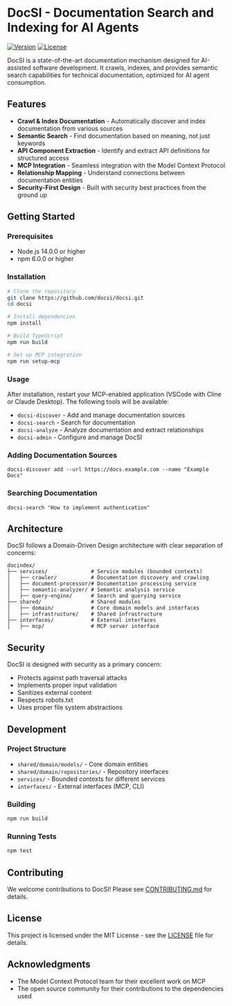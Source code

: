 # DocSI - Documentation Search and Indexing for AI Agents

[![Version](https://img.shields.io/badge/version-1.0.0-blue.svg)](https://github.com/docsi/docsi)
[![License](https://img.shields.io/badge/license-MIT-green.svg)](LICENSE)

DocSI is a state-of-the-art documentation mechanism designed for AI-assisted software development. It crawls, indexes, and provides semantic search capabilities for technical documentation, optimized for AI agent consumption.

## Features

- **Crawl & Index Documentation** - Automatically discover and index documentation from various sources
- **Semantic Search** - Find documentation based on meaning, not just keywords
- **API Component Extraction** - Identify and extract API definitions for structured access
- **MCP Integration** - Seamless integration with the Model Context Protocol
- **Relationship Mapping** - Understand connections between documentation entities
- **Security-First Design** - Built with security best practices from the ground up

## Getting Started

### Prerequisites

- Node.js 14.0.0 or higher
- npm 6.0.0 or higher

### Installation

```bash
# Clone the repository
git clone https://github.com/docsi/docsi.git
cd docsi

# Install dependencies
npm install

# Build TypeScript
npm run build

# Set up MCP integration
npm run setup-mcp
```

### Usage

After installation, restart your MCP-enabled application (VSCode with Cline or Claude Desktop). The following tools will be available:

- `docsi-discover` - Add and manage documentation sources
- `docsi-search` - Search for documentation
- `docsi-analyze` - Analyze documentation and extract relationships
- `docsi-admin` - Configure and manage DocSI

### Adding Documentation Sources

```
docsi-discover add --url https://docs.example.com --name "Example Docs"
```

### Searching Documentation

```
docsi-search "How to implement authentication"
```

## Architecture

DocSI follows a Domain-Driven Design architecture with clear separation of concerns:

```
docindex/
├── services/              # Service modules (bounded contexts)
│   ├── crawler/           # Documentation discovery and crawling
│   ├── document-processor/# Documentation processing service
│   ├── semantic-analyzer/ # Semantic analysis service
│   ├── query-engine/      # Search and querying service
├── shared/                # Shared modules
│   ├── domain/            # Core domain models and interfaces
│   ├── infrastructure/    # Shared infrastructure 
├── interfaces/            # External interfaces
│   ├── mcp/               # MCP server interface
```

## Security

DocSI is designed with security as a primary concern:

- Protects against path traversal attacks
- Implements proper input validation
- Sanitizes external content
- Respects robots.txt
- Uses proper file system abstractions

## Development

### Project Structure

- `shared/domain/models/` - Core domain entities
- `shared/domain/repositories/` - Repository interfaces
- `services/` - Bounded contexts for different services
- `interfaces/` - External interfaces (MCP, CLI)

### Building

```bash
npm run build
```

### Running Tests

```bash
npm test
```

## Contributing

We welcome contributions to DocSI! Please see [CONTRIBUTING.md](CONTRIBUTING.md) for details.

## License

This project is licensed under the MIT License - see the [LICENSE](LICENSE) file for details.

## Acknowledgments

- The Model Context Protocol team for their excellent work on MCP
- The open source community for their contributions to the dependencies used
